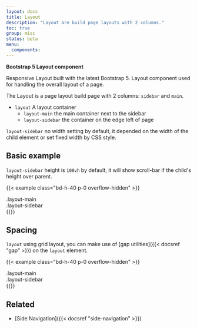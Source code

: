 ```yaml
---
layout: docs
title: Layout
description: "Layout are build page layouts with 2 columns."
toc: true
group: misc
status: beta
menu:
  components:
---
```


**Bootstrap 5 Layout component**

Responsive Layout built with the latest Bootstrap 5. Layout component used for handling the overall layout of a page.

The Layout is a page layout build page with 2 columns: `sidebar` and `main`.

- `layout` A layout container
    - `layout-main` the main container next to the sidebar
    - `layout-sidebar` the container on the edge left of page


`layout-sidebar` no width setting by default, it depended on the width of the child element or set fixed width by CSS style. 

## Basic example

`layout-sidebar` height is `100vh` by default, it will show scroll-bar if the child's height over parent.

{{< example class="bd-h-40 p-0 overflow-hidden" >}}
<div class="layout">
  <main class="layout-main">
    .layout-main
  </main>
  <aside class="layout-sidebar border-end" style="width:240px">
    .layout-sidebar
  </aside>
</div>
{{</ example >}}

## Spacing

`layout` using grid layout, you can make use of [gap utilities]({{< docsref "gap" >}}) on the `layout` element. 

{{< example class="bd-h-40 p-0 overflow-hidden" >}}
<div class="layout gap-4">
  <main class="layout-main">
    .layout-main
  </main>
  <aside class="layout-sidebar border-end" style="width:240px">
    .layout-sidebar
  </aside>
</div>
{{</ example >}}

## Related

- [Side Navigation]({{< docsref "side-navigation" >}})
